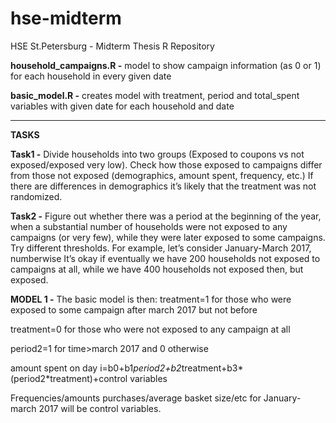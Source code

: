 # hse-midterm
HSE St.Petersburg - Midterm Thesis R Repository

**household_campaigns.R -** model to show campaign information (as 0 or 1) for each
household in every given date

**basic_model.R -** creates model with treatment, period and total_spent
variables with given date for each household and date

-----------------------------------------------

**TASKS**

**Task1 -** Divide households into two groups (Exposed to coupons vs not
exposed/exposed very low). Check how those exposed to campaigns differ from those not exposed (demographics, amount spent, frequency, etc.) If there are differences in demographics it’s likely that the treatment was not randomized.

**Task2 -** Figure out whether there was a period at the beginning of the year, when a substantial number of households were not exposed to any campaigns (or very few), while they were later exposed to some campaigns. Try different thresholds. For example, let’s consider January-March 2017, numberwise It’s okay if eventually we have 200 households not exposed to campaigns at all, while we have 400 households not exposed then, but exposed.

**MODEL 1 -** The basic model is then:
treatment=1 for those who were exposed to some campaign after march 2017 but not before

treatment=0 for those who were not exposed to any campaign at all

period2=1 for time>march 2017 and 0 otherwise

amount spent on day i=b0+b1*period2+b2*treatment+b3*(period2*treatment)+control variables

Frequencies/amounts purchases/average basket size/etc for January-march 2017 will be control variables.
